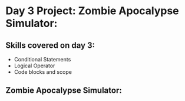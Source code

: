 # Day 3 Project: Zombie Apocalypse Simulator:

## Skills covered on day 3:

- Conditional Statements
- Logical Operator
- Code blocks and scope


## Zombie Apocalypse Simulator:
